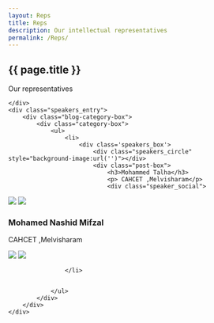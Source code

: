 ```yaml
---
layout: Reps
title: Reps
description: Our intellectual representatives
permalink: /Reps/
---
```


<article class="post">
	<div class="post-header">
		<div id="particles-js"></div>
		<h1>{{ page.title }}</h1>
		<p class="page_description">Our representatives</p>
	
	</div>
	<div class="speakers_entry">
		<div class="blog-category-box">
			<div class="category-box">
				<ul>
					<li>
						<div class='speakers_box'>
							<div class="speakers_circle" style="background-image:url('')"></div>
							<div class="post-box">
								<h3>Mohammed Talha</h3>
								<p> CAHCET ,Melvisharam</p>
								<div class="speaker_social">

<a href="https://github.com/mohammedtalhas" target="_blank"><img src="/images/icons/github.png"></a>
		<a href="https://www.linkedin.com/in//" target="_blank"><img src="/images/icons/linkedin.png"></a>
								</div>
							</div>
						</div>
						<div class='speakers_box'>
							<div class="speakers_circle" style="background-image:url('')"></div>
							<div class="post-box">
								<h3>Mohamed Nashid Mifzal</h3>
								<p>CAHCET ,Melvisharam</p>
								<div class="speaker_social">

<a href="https://github.com/nmifzal" target="_blank"><img src="/images/icons/github.png"></a>
		<a href="https://www.linkedin.com/in//" target="_blank"><img src="/images/icons/linkedin.png"></a>
								</div>
							</div>
						</div>
						
						
					</li>
					
		
				</ul>
			</div>
		</div>
	</div>
</article>

